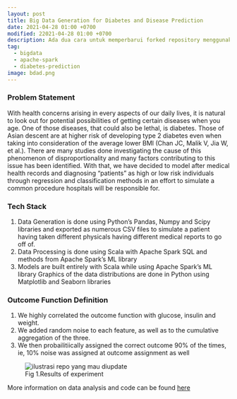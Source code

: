 ```yaml
---
layout: post
title: Big Data Generation for Diabetes and Disease Prediction
date: 2021-04-28 01:00 +0700
modified: 22021-04-28 01:00 +0700
description: Ada dua cara untuk memperbarui forked repository menggunakan web interface yang disediakan oleh github tapi ribet, atau melalui terminal yang lebih ribet lagi.
tag:
  - bigdata
  - apache-spark
  - diabetes-prediction
image: bdad.png
---
```

### Problem Statement 
With health concerns arising in every aspects of our daily lives, it is natural to look out for potential possibilities of getting certain diseases when you age. One of those diseases, that could also be lethal, is diabetes. 
Those of Asian descent are at higher risk of developing type 2 diabetes even when taking into consideration of the average lower BMI (Chan JC, Malik V, Jia W, et al.). There are many studies done investigating the cause of this phenomenon of disproportionality and many factors contributing to this issue has been identified.
With that, we have decided to model after medical health records and diagnosing “patients” as high or low risk individuals through regression and classification methods in an effort to simulate a common procedure hospitals will be responsible for.

### Tech Stack 
1. Data Generation is done using Python’s Pandas, Numpy and Scipy  libraries and exported as numerous CSV files to simulate a patient having taken different physicals having different medical reports to go off of.
1. Data Processing is done using Scala with Apache Spark SQL and methods from Apache Spark’s ML library
1. Models are built entirely with Scala while using Apache Spark’s ML library 
Graphics of the data distributions are done in Python using Matplotlib and Seaborn libraries

### Outcome Function Definition 
1. We highly correlated the outcome function with glucose, insulin and weight.
1. We added random noise to each feature, as well as to the cumulative aggregation of the three. 
1. We then probailitiically assigned the correct outcome 90% of the times, ie, 10% noise was assigned at outcome assignment as well



<figure>
<img src="{{ page.image }}" alt="ilustrasi repo yang mau diupdate">
<figcaption>Fig 1.Results of experiment</figcaption>
</figure>


More information on data analysis and code can be found <a href ="https://github.com/nidran/diabetes"> here</a>
